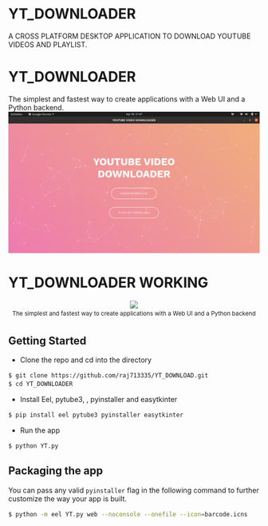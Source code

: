 # YT_DOWNLOADER
A CROSS PLATFORM DESKTOP APPLICATION TO DOWNLOAD YOUTUBE VIDEOS AND PLAYLIST.


# YT_DOWNLOADER

The simplest and fastest way to create applications with a Web UI and a Python backend.
![](YT_DOWNLOADER.png)



# YT_DOWNLOADER WORKING

<p align="center">
    <img src="DEMO/1.gif", width="1000">
    <br>
    <sup>The simplest and fastest way to create applications with a Web UI and a Python backend</sup>
</p>


## Getting Started
- Clone the repo and cd into the directory
```sh
$ git clone https://github.com/raj713335/YT_DOWNLOAD.git
$ cd YT_DOWNLOADER
```

- Install Eel, pytube3, , pyinstaller and easytkinter

```sh
$ pip install eel pytube3 pyinstaller easytkinter
```

- Run the app

```sh
$ python YT.py
```

## Packaging the app
You can pass any valid `pyinstaller` flag in the following command to further customize the way your app is built.
```sh
$ python -m eel YT.py web --noconsole --onefile --icon=barcode.icns
```

